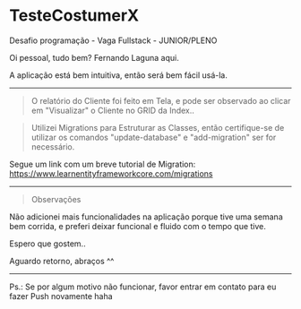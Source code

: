 # TesteCostumerX
Desafio programação - Vaga Fullstack - JUNIOR/PLENO

Oi pessoal, tudo bem?
Fernando Laguna aqui.

A aplicação está bem intuitiva, então será bem fácil usá-la.

-----------------------

> O relatório do Cliente foi feito em Tela, e pode ser observado ao clicar em "Visualizar" o Cliente no GRID da Index..

> Utilizei Migrations para Estruturar as Classes, então certifique-se de utilizar os comandos "update-database" e "add-migration" ser for necessário.

Segue um link com um breve tutorial de Migration:
https://www.learnentityframeworkcore.com/migrations

-----------------------

>Observações

Não adicionei mais funcionalidades na aplicação porque tive uma semana bem corrida, e preferi deixar funcional e fluido com o tempo que tive.

Espero que gostem..

Aguardo retorno, abraços ^^

----------------------
Ps.: Se por algum motivo não funcionar, favor entrar em contato para eu fazer Push novamente haha
